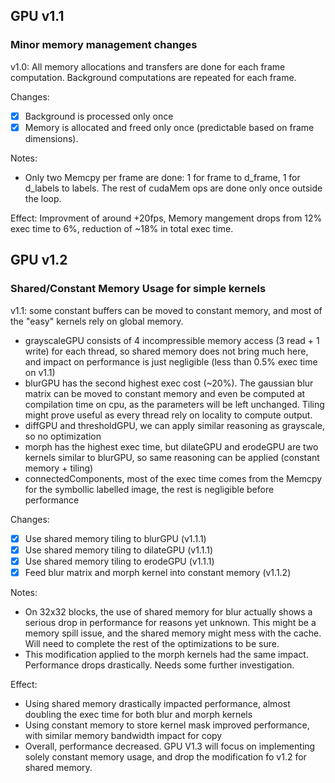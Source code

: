 ## GPU v1.1
### Minor memory management changes
v1.0: All memory allocations and transfers are done for each frame computation. Background computations are repeated for each frame.

Changes:
- [x] Background is processed only once
- [x] Memory is allocated and freed only once (predictable based on frame dimensions).

Notes:
- Only two Memcpy per frame are done: 1 for frame to d_frame, 1 for d_labels to labels. The rest of cudaMem ops are done only once outside the loop.

Effect:
Improvment of around +20fps, Memory mangement drops from 12% exec time to 6%, reduction of ~18% in total exec time.

## GPU v1.2
### Shared/Constant Memory Usage for simple kernels
v1.1: some constant buffers can be moved to constant memory, and most of the "easy" kernels rely on global memory.
- grayscaleGPU consists of 4 incompressible memory access (3 read + 1 write) for each thread, so shared memory does not bring much here, and impact on performance is just negligible (less than 0.5% exec time on v1.1)
- blurGPU has the second highest exec cost (~20%). The gaussian blur matrix can be moved to constant memory and even be computed at compilation time on cpu, as the parameters will be left unchanged. Tiling might prove useful as every thread rely on locality to compute output.
- diffGPU and thresholdGPU, we can apply similar reasoning as grayscale, so no optimization
- morph has the highest exec time, but dilateGPU and erodeGPU are two kernels similar to blurGPU, so same reasoning can be applied (constant memory + tiling)
- connectedComponents, most of the exec time comes from the Memcpy for the symbollic labelled image, the rest is negligible before performance

Changes:
- [x] Use shared memory tiling to blurGPU (v1.1.1)
- [x] Use shared memory tiling to dilateGPU (v1.1.1)
- [x] Use shared memory tiling to erodeGPU (v1.1.1)
- [x] Feed blur matrix and morph kernel into constant memory (v1.1.2)
<!-- - [ ] Compute host matrix and kernel at compile time with constexpr (v1.1.3) -->

Notes:
- On 32x32 blocks, the use of shared memory for blur actually shows a serious drop in performance for reasons yet unknown. This might be a memory spill issue, and the shared memory might mess with the cache. Will need to complete the rest of the optimizations to be sure.
- This modification applied to the morph kernels had the same impact. Performance drops drastically. Needs some further investigation.

Effect:
- Using shared memory drastically impacted performance, almost doubling the exec time for both blur and morph kernels
- Using constant memory to store kernel mask improved performance, with similar memory bandwidth impact for copy
- Overall, performance decreased. GPU V1.3 will focus on implementing solely constant memory usage, and drop the modification fo v1.2 for shared memory.